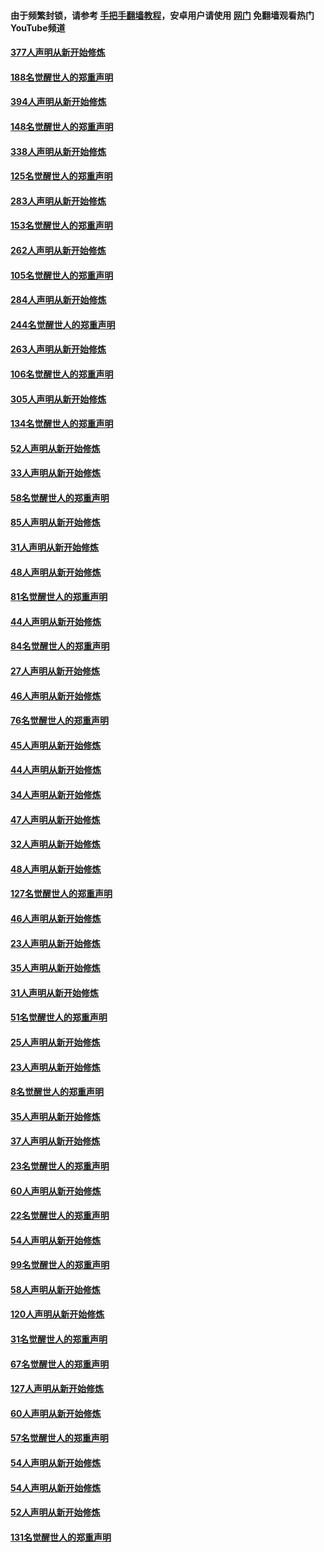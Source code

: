 #### 由于频繁封锁，请参考 [手把手翻墙教程](https://github.com/gfw-breaker/guides/wiki/)，安卓用户请使用 [网门](https://github.com/gfw-breaker/nogfw/blob/master/dl.md?t=05140201) 免翻墙观看热门YouTube频道 

#### [377人声明从新开始修炼](../pages/91/424867.md?t=05140201) 

#### [188名觉醒世人的郑重声明](../pages/91/424866.md?t=05140201) 

#### [394人声明从新开始修炼](../pages/91/423914.md?t=05140201) 

#### [148名觉醒世人的郑重声明](../pages/91/423913.md?t=05140201) 

#### [338人声明从新开始修炼](../pages/91/423540.md?t=05140201) 

#### [125名觉醒世人的郑重声明](../pages/91/423539.md?t=05140201) 

#### [283人声明从新开始修炼](../pages/91/423296.md?t=05140201) 

#### [153名觉醒世人的郑重声明](../pages/91/423295.md?t=05140201) 

#### [262人声明从新开始修炼](../pages/91/423004.md?t=05140201) 

#### [105名觉醒世人的郑重声明](../pages/91/423003.md?t=05140201) 

#### [284人声明从新开始修炼](../pages/91/422707.md?t=05140201) 

#### [244名觉醒世人的郑重声明](../pages/91/422706.md?t=05140201) 

#### [263人声明从新开始修炼](../pages/91/422553.md?t=05140201) 

#### [106名觉醒世人的郑重声明](../pages/91/422552.md?t=05140201) 

#### [305人声明从新开始修炼](../pages/91/422153.md?t=05140201) 

#### [134名觉醒世人的郑重声明](../pages/91/422152.md?t=05140201) 

#### [52人声明从新开始修炼](../pages/91/421846.md?t=05140201) 

#### [33人声明从新开始修炼](../pages/91/421804.md?t=05140201) 

#### [58名觉醒世人的郑重声明](../pages/91/421845.md?t=05140201) 

#### [85人声明从新开始修炼](../pages/91/421769.md?t=05140201) 

#### [31人声明从新开始修炼](../pages/91/421763.md?t=05140201) 

#### [48人声明从新开始修炼](../pages/91/421605.md?t=05140201) 

#### [81名觉醒世人的郑重声明](../pages/91/421656.md?t=05140201) 

#### [44人声明从新开始修炼](../pages/91/421544.md?t=05140201) 

#### [84名觉醒世人的郑重声明](../pages/91/421543.md?t=05140201) 

#### [27人声明从新开始修炼](../pages/91/421465.md?t=05140201) 

#### [46人声明从新开始修炼](../pages/91/421454.md?t=05140201) 

#### [76名觉醒世人的郑重声明](../pages/91/421453.md?t=05140201) 

#### [45人声明从新开始修炼](../pages/91/421452.md?t=05140201) 

#### [44人声明从新开始修炼](../pages/91/421422.md?t=05140201) 

#### [34人声明从新开始修炼](../pages/91/421322.md?t=05140201) 

#### [47人声明从新开始修炼](../pages/91/421264.md?t=05140201) 

#### [32人声明从新开始修炼](../pages/91/421225.md?t=05140201) 

#### [48人声明从新开始修炼](../pages/91/421202.md?t=05140201) 

#### [127名觉醒世人的郑重声明](../pages/91/421224.md?t=05140201) 

#### [46人声明从新开始修炼](../pages/91/421203.md?t=05140201) 

#### [23人声明从新开始修炼](../pages/91/421138.md?t=05140201) 

#### [35人声明从新开始修炼](../pages/91/421122.md?t=05140201) 

#### [31人声明从新开始修炼](../pages/91/421081.md?t=05140201) 

#### [51名觉醒世人的郑重声明](../pages/91/421080.md?t=05140201) 

#### [25人声明从新开始修炼](../pages/91/421020.md?t=05140201) 

#### [23人声明从新开始修炼](../pages/91/420884.md?t=05140201) 

#### [8名觉醒世人的郑重声明](../pages/91/420883.md?t=05140201) 

#### [35人声明从新开始修炼](../pages/91/420809.md?t=05140201) 

#### [37人声明从新开始修炼](../pages/91/420766.md?t=05140201) 

#### [23名觉醒世人的郑重声明](../pages/91/420765.md?t=05140201) 

#### [60人声明从新开始修炼](../pages/91/420727.md?t=05140201) 

#### [22名觉醒世人的郑重声明](../pages/91/420726.md?t=05140201) 

#### [54人声明从新开始修炼](../pages/91/420529.md?t=05140201) 

#### [99名觉醒世人的郑重声明](../pages/91/420528.md?t=05140201) 

#### [58人声明从新开始修炼](../pages/91/420198.md?t=05140201) 

#### [120人声明从新开始修炼](../pages/91/420141.md?t=05140201) 

#### [31名觉醒世人的郑重声明](../pages/91/420197.md?t=05140201) 

#### [67名觉醒世人的郑重声明](../pages/91/420140.md?t=05140201) 

#### [127人声明从新开始修炼](../pages/91/420082.md?t=05140201) 

#### [60人声明从新开始修炼](../pages/91/420081.md?t=05140201) 

#### [57名觉醒世人的郑重声明](../pages/91/420080.md?t=05140201) 

#### [54人声明从新开始修炼](../pages/91/419533.md?t=05140201) 

#### [54人声明从新开始修炼](../pages/91/419532.md?t=05140201) 

#### [52人声明从新开始修炼](../pages/91/419531.md?t=05140201) 

#### [131名觉醒世人的郑重声明](../pages/91/419530.md?t=05140201) 

